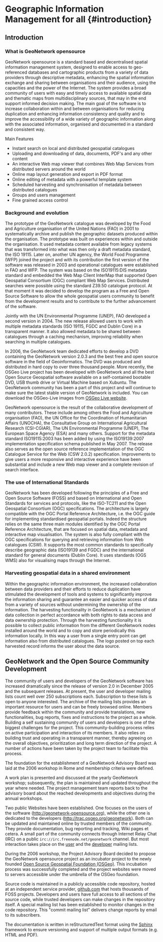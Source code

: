 # Geographic Information Management for all {#introduction}

## Introduction

### What is GeoNetwork opensource

GeoNetwork opensource is a standard based and decentralised spatial information management system, designed to enable access to geo-referenced databases and cartographic products from a variety of data providers through descriptive metadata, enhancing the spatial information exchange and sharing between organisations and their audience, using the capacities and the power of the Internet. The system provides a broad community of users with easy and timely access to available spatial data and thematic maps from multidisciplinary sources, that may in the end support informed decision making. The main goal of the software is to increase collaboration within and between organisations for reducing duplication and enhancing information consistency and quality and to improve the accessibility of a wide variety of geographic information along with the associated information, organised and documented in a standard and consistent way.

Main Features

-   Instant search on local and distributed geospatial catalogues
-   Uploading and downloading of data, documents, PDF's and any other content
-   An interactive Web map viewer that combines Web Map Services from distributed servers around the world
-   Online map layout generation and export in PDF format
-   Online editing of metadata with a powerful template system
-   Scheduled harvesting and synchronisation of metadata between distributed catalogues
-   Groups and users management
-   Fine grained access control

### Background and evolution

The prototype of the GeoNetwork catalogue was developed by the Food and Agriculture organisation of the United Nations (FAO) in 2001 to systematically archive and publish the geographic datasets produced within the organisation. The prototype was built on experiences within and outside the organisation. It used metadata content available from legacy systems that was transformed into what was then only a draft metadata standard, the ISO 19115. Later on, another UN agency, the World Food Programme (WFP) joined the project and with its contribution the first version of the software was released in 2003 and operational catalogues were established in FAO and WFP. The system was based on the ISO19115:DIS metadata standard and embedded the Web Map Client InterMap that supported Open Geospatial Consortium (OGC) compliant Web Map Services. Distributed searches were possible using the standard Z39.50 catalogue protocol. At that moment it was decided to develop the program as a Free and Open Source Software to allow the whole geospatial users community to benefit from the development results and to contribute to the further advancement of the software.

Jointly with the UN Environmental Programme (UNEP), FAO developed a second version in 2004. The new release allowed users to work with multiple metadata standards (ISO 19115, FGDC and Dublin Core) in a transparent manner. It also allowed metadata to be shared between catalogues through a caching mechanism, improving reliability when searching in multiple catalogues.

In 2006, the GeoNetwork team dedicated efforts to develop a DVD containing the GeoNetwork version 2.0.3 and the best free and open source software in the field of Geoinformatics. The DVD was produced and distributed in hard copy to over three thousand people. More recently, the OSGeo Live project has been developed with GeoNetwork and all the best Open Source Geospatial software available on a self-contained bootable DVD, USB thumb drive or Virtual Machine based on Xubuntu. The GeoNetwork community has been a part of this project and will continue to make sure the latest stable version of GeoNetwork is included. You can download the OSGeo-Live images from [OSGeo Live website](http://live.osgeo.org).

GeoNetwork opensource is the result of the collaborative development of many contributors. These include among others the Food and Agriculture organisation (FAO), the UN Office for the Coordination of Humanitarian Affairs (UNOCHA), the Consultative Group on International Agricultural Research (CSI-CGIAR), The UN Environmental Programme (UNEP), The European Space Agency (ESA) and many others. Support for the metadata standard ISO19115:2003 has been added by using the ISO19139:2007 implementation specification schema published in May 2007. The release also serves as the open source reference implementation of the OGC Catalogue Service for the Web (CSW 2.0.2) specification. Improvements to give users a more responsive and interactive experience have been substantial and include a new Web map viewer and a complete revision of search interface.

### The use of International Standards

GeoNetwork has been developed following the principles of a Free and Open Source Software (FOSS) and based on International and Open Standards for services and protocols, like the ISO-TC211 and the Open Geospatial Consortium (OGC) specifications. The architecture is largely compatible with the OGC Portal Reference Architecture, i.e. the OGC guide for implementing standardised geospatial portals. Indeed the structure relies on the same three main modules identified by the OGC Portal Reference Architecture, that are focused on spatial data, metadata and interactive map visualisation. The system is also fully compliant with the OGC specifications for querying and retrieving information from Web catalogues (CSW). It supports the most common standards to specifically describe geographic data (ISO19139 and FGDC) and the international standard for general documents (Dublin Core). It uses standards (OGS WMS) also for visualising maps through the Internet.

### Harvesting geospatial data in a shared environment

Within the geographic information environment, the increased collaboration between data providers and their efforts to reduce duplication have stimulated the development of tools and systems to significantly improve the information sharing and guarantee an easier and quicker access of data from a variety of sources without undermining the ownership of the information. The harvesting functionality in GeoNetwork is a mechanism of data collection in perfect accordance with both rights to data access and data ownership protection. Through the harvesting functionality it is possible to collect public information from the different GeoNetwork nodes installed around the world and to copy and store periodically this information locally. In this way a user from a single entry point can get information also from distributed catalogues. The logo posted on top each harvested record informs the user about the data source.

## GeoNetwork and the Open Source Community Development

The community of users and developers of the GeoNetwork software has increased dramatically since the release of version 2.0 in December 2005 and the subsequent releases. At present, the user and developer mailing lists count well over 250 subscriptions each. Subscription to these lists is open to anyone interested. The archive of the mailing lists provides an important resource for users and can be freely browsed online. Members provide feedback within the community and provide translations, new functionalities, bug reports, fixes and instructions to the project as a whole. Building a self sustaining community of users and developers is one of the biggest challenges for the project. This community-building process relies on active participation and interaction of its members. It also relies on building trust and operating in a transparent manner, thereby agreeing on the overall objectives, prioritization and long term direction of the project. A number of actions have been taken by the project team to facilitate this process.

The foundation for the establishment of a GeoNetwork Advisory Board was laid at the 2006 workshop in Rome and membership criteria were defined.

A work plan is presented and discussed at the yearly GeoNetwork workshop; subsequently, the plan is maintained and updated throughout the year where needed. The project management team reports back to the advisory board about the reached developments and objectives during the annual workshops.

Two public Websites have been established. One focuses on the users of the software (<http://geonetwork-opensource.org>), while the other one is dedicated to the developers (<http://trac.osgeo.org/geonetwork>). Both can be updated and maintained online by trusted members of the community. They provide documentation, bug reporting and tracking, Wiki pages et cetera. A small part of the community connects through Internet Relay Chat (IRC) on a public `irc://irc.freenode.net/geonetwork` channel. But most interaction takes place on the [user](https://lists.sourceforge.net/mailman/listinfo/geonetwork-users) and the [developer](https://lists.sourceforge.net/mailman/listinfo/geonetwork-devel) mailing lists.

During the 2006 workshop, the Project Advisory Board decided to propose the GeoNetwork opensource project as an incubator project to the newly founded [Open Source Geospatial Foundation (OSGeo)](http://www.osgeo.org). This incubation process was successfully completed and the project websites were moved to servers accessible under the umbrella of the OSGeo foundation.

Source code is maintained in a publicly accessible code repository, hosted at an independent service provider, [github.com](http://github.com/geonetwork) that hosts thousands of FOSS projects. Developers and users have full access to all sections of the source code, while trusted developers can make changes in the repository itself. A special mailing list has been established to monitor changes in the code repository. This "commit mailing list" delivers change reports by email to its subscribers.

The documentation is written in reStructuredText format using the [Sphinx](http://sphinx.pocoo.org) framework to ensure versioning and support of multiple output formats (e.g. HTML and PDF).
